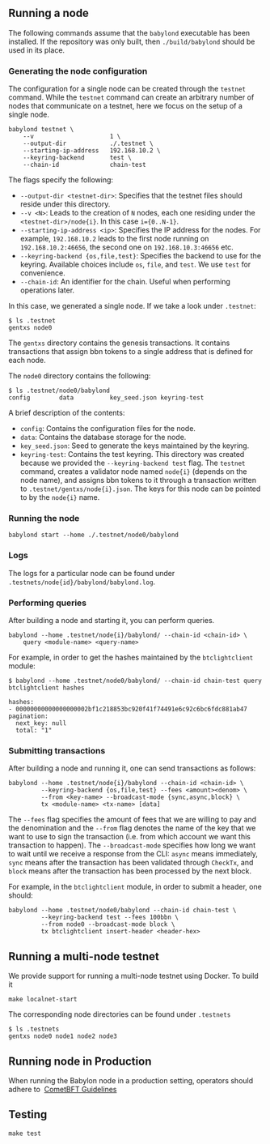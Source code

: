 ## Running a node

The following commands assume that the `babylond` executable has been
installed. If the repository was only built, then `./build/babylond` should be
used in its place.

### Generating the node configuration

The configuration for a single node can be created through the `testnet`
command. While the `testnet` command can create an arbitrary number of nodes that
communicate on a testnet, here we focus on the setup of a single node.

```console
babylond testnet \
    --v                     1 \
    --output-dir            ./.testnet \
    --starting-ip-address   192.168.10.2 \
    --keyring-backend       test \
    --chain-id              chain-test
```

The flags specify the following:

- `--output-dir <testnet-dir>`: Specifies that the testnet files should
  reside under this directory.
- `--v <N>`: Leads to the creation of `N` nodes, each one residing under the
  `<testnet-dir>/node{i}`. In this case `i={0..N-1}`.
- `--starting-ip-address <ip>`: Specifies the IP address for the nodes. For example,
  `192.168.10.2` leads to the first node running on `192.168.10.2:46656`, the
  second one on `192.168.10.3:46656` etc.
- `--keyring-backend {os,file,test}`: Specifies the backend to use for the keyring. Available
  choices include `os`, `file`, and `test`. We use `test` for convenience.
- `--chain-id`: An identifier for the chain. Useful when performing operations
  later.

In this case, we generated a single node. If we take a look under `.testnet`:

```console
$ ls .testnet
gentxs node0
```

The `gentxs` directory contains the genesis transactions. It contains
transactions that assign bbn tokens to a single address that is defined for each
node.

The `node0` directory contains the following:

```console
$ ls .testnet/node0/babylond
config        data          key_seed.json keyring-test
```

A brief description of the contents:

- `config`: Contains the configuration files for the node.
- `data`: Contains the database storage for the node.
- `key_seed.json`: Seed to generate the keys maintained by the keyring.
- `keyring-test`: Contains the test keyring. This directory was created because
  we provided the `--keyring-backend test` flag. The `testnet` command, creates
  a validator node named `node{i}` (depends on the node name), and assigns
  bbn tokens to it through a transaction written to `.testnet/gentxs/node{i}.json`.
  The keys for this node can be pointed to by the `node{i}` name.

### Running the node

```console
babylond start --home ./.testnet/node0/babylond
```

### Logs

The logs for a particular node can be found under
`.testnets/node{id}/babylond/babylond.log`.

### Performing queries

After building a node and starting it, you can perform queries.

```console
babylond --home .testnet/node{i}/babylond/ --chain-id <chain-id> \
    query <module-name> <query-name>
```

For example, in order to get the hashes maintained by the `btclightclient`
module:

```console
$ babylond --home .testnet/node0/babylond/ --chain-id chain-test query btclightclient hashes

hashes:
- 00000000000000000002bf1c218853bc920f41f74491e6c92c6bc6fdc881ab47
pagination:
  next_key: null
  total: "1"
```

### Submitting transactions

After building a node and running it, one can send transactions as follows:

```console
babylond --home .testnet/node{i}/babylond --chain-id <chain-id> \
         --keyring-backend {os,file,test} --fees <amount><denom> \
         --from <key-name> --broadcast-mode {sync,async,block} \
         tx <module-name> <tx-name> [data]
```

The `--fees` flag specifies the amount of fees that we are willing to pay and
the denomination and the `--from` flag denotes the name of the key that we want
to use to sign the transaction (i.e. from which account we want this
transaction to happen). The `--broadcast-mode` specifies how long we want to
wait until we receive a response from the CLI: `async` means immediately,
`sync` means after the transaction has been validated through `CheckTx`,
and `block` means after the transaction has been processed by the next block.

For example, in the `btclightclient` module, in order
to submit a header, one should:

```console
babylond --home .testnet/node0/babylond --chain-id chain-test \
         --keyring-backend test --fees 100bbn \
         --from node0 --broadcast-mode block \
         tx btclightclient insert-header <header-hex>
```

## Running a multi-node testnet

We provide support for running a multi-node testnet using Docker. To build it

```console
make localnet-start
```

The corresponding node directories can be found under `.testnets`

```console
$ ls .testnets
gentxs node0 node1 node2 node3
```

## Running node in Production

When running the Babylon node in a production setting, operators should adhere to 
[CometBFT Guidelines](https://docs.cometbft.com/v0.38/core/running-in-production)

## Testing

```console
make test
```
